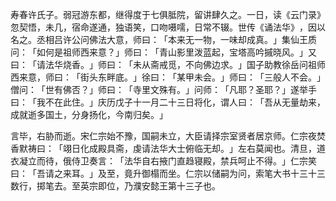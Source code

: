 寿春许氏子。弱冠游东都，继得度于七俱胝院，留讲肆久之。一日，读《云门录》忽契悟，未几，宿命遂通，独语笑，口吻嗫嚅，日常不辍。世传《诵法华》​，因以名之。丞相吕许公问佛法大意，师曰：​「本来无一物，一味却成真。​」集仙王质问：​「如何是祖师西来意？​」师曰：​「青山影里泼蓝起，宝塔高吟摵晓风。​」又曰：​「请法华烧香。​」师曰：​「未从斋戒觅，不向佛边求。​」国子助教徐岳问祖师西来意，师曰：​「街头东畔底。​」徐曰：​「某甲未会。​」师曰：​「三般人不会。​」僧问：​「世有佛否？​」师曰：​「寺里文殊有。​」问师：​「凡耶？圣耶？​」遂举手曰：​「我不在此住。​」庆历戊子十一月二十三日将化，谓人曰：​「吾从无量劫来，成就逝多国土，分身扬化，今南归矣。​」

言毕，右胁而逝。宋仁宗始不豫，国嗣未立，大臣请择宗室贤者居京师。仁宗夜焚香默祷曰：​「翊日化成殿具斋，虔请法华大士俯临无却。​」左右莫闻也。清旦，道衣凝立而待，俄侍卫奏言：​「法华自右掖门直趋寝殿，禁兵呵止不得。​」仁宗笑曰：​「吾请之来耳。​」及至，竟升御榻而坐。仁宗以储嗣为问，索笔大书十三十三数行，掷笔去。至英宗即位，乃濮安懿王第十三子也。